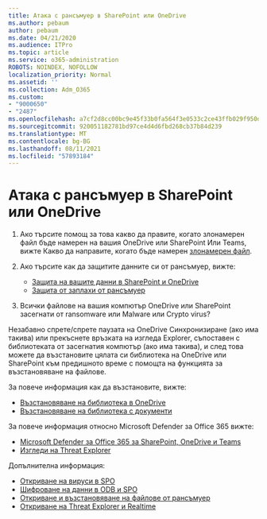 ```yaml
---
title: Атака с рансъмуер в SharePoint или OneDrive
ms.author: pebaum
author: pebaum
ms.date: 04/21/2020
ms.audience: ITPro
ms.topic: article
ms.service: o365-administration
ROBOTS: NOINDEX, NOFOLLOW
localization_priority: Normal
ms.assetid: ''
ms.collection: Adm_O365
ms.custom:
- "9000650"
- "2487"
ms.openlocfilehash: a7cf2d8cc00bc9e45f33b0fa564f3e0533c2ce43ffb029f950ddeb4ed67b1100
ms.sourcegitcommit: 920051182781bd97ce4d4d6fbd268cb37b84d239
ms.translationtype: MT
ms.contentlocale: bg-BG
ms.lasthandoff: 08/11/2021
ms.locfileid: "57893184"
---
```

# <a name="ransomware-attack-in-sharepoint-or-onedrive"></a>Атака с рансъмуер в SharePoint или OneDrive

1.  Ако търсите помощ за това какво да правите, когато злонамерен файл бъде намерен на вашия OneDrive или SharePoint Или Teams, вижте Какво да направите, когато бъде намерен [злонамерен файл](https://support.office.com/en-ie/article/what-to-do-when-a-malicious-file-is-found-in-sharepoint-online-onedrive-or-microsoft-teams-01e902ad-a903-4e0f-b093-1e1ac0c37ad2).
2. Ако търсите как да защитите данните си от рансъмуер, вижте:
    - [Защита на вашите данни в SharePoint и OneDrive](https://docs.microsoft.com/sharepoint/safeguarding-your-data) 
    - [Защита от заплахи от рансъмуер](https://docs.microsoft.com/windows/security/threat-protection/intelligence/ransomware-malware)    

3.  Всички файлове на вашия компютър OneDrive или SharePoint засегнати от ransomware или Malware или Crypto virus? 

Незабавно спрете/спрете паузата на OneDrive Синхронизиране (ако има такива) или прекъснете връзката на изгледа Explorer, съпоставен с библиотеката от засегнатия компютър (ако има такива), и след това можете да възстановите цялата си библиотека на OneDrive или SharePoint към предишното време с помощта на функцията за възстановяване на файлове. 

За повече информация как да възстановите, вижте:

- [Възстановяване на библиотека в OneDrive](https://support.office.com/article/restore-your-onedrive-fa231298-759d-41cf-bcd0-25ac53eb8a150)
- [Възстановяване на библиотека с документи](https://support.office.com/article/restore-a-document-library-317791c3-8bd0-4dfd-8254-3ca90883d39a)

За повече информация относно Microsoft Defender за Office 365 вижте:
- [Microsoft Defender за Office 365 за SharePoint, OneDrive и Teams](https://docs.microsoft.com/microsoft-365/security/office-365-security/atp-for-spo-odb-and-teams)
- [Изгледи на Threat Explorer](https://docs.microsoft.com/microsoft-365/security/office-365-security/threat-explorer-views)

Допълнителна информация:

- [Откриване на вируси в SPO](https://docs.microsoft.com/microsoft-365/security/office-365-security/virus-detection-in-spo)</br>
- [Шифроване на данни в ODB и SPO](https://docs.microsoft.com/microsoft-365/compliance/data-encryption-in-odb-and-spo)</br>
- [Откриване и възстановяване на файлове от рансъмуер](https://support.office.com/article/Ransomware-detection-and-recovering-your-files-0d90ec50-6bfd-40f4-acc7-b8c12c73637f)</br>
- [Откриване на Threat Explorer и Realtime](https://docs.microsoft.com/microsoft-365/security/office-365-security/threat-explorer-views)